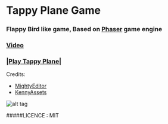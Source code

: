 # Tappy Plane Game
### Flappy Bird like game, Based on [Phaser](http://phaser.io/) game engine 

### [Video](https://www.instagram.com/p/5H19ltq0sy/)
### [|Play Tappy Plane|](http://noelyahan.github.io/projects/tappy_plane/)




Credits: 
* [MightyEditor](https://github.com/TheMightyFingers/mightyeditor)
* [KennyAssets](http://opengameart.org/users/kenney)


![alt tag](https://igcdn-photos-c-a.akamaihd.net/hphotos-ak-xap1/t51.2885-15/e15/11313240_904129226328042_313265333_n.jpg?ig_cache_key=MTAyOTAyODM2ODcyNTI2NTIwMg%3D%3D.2) 


#####LICENCE : MIT
